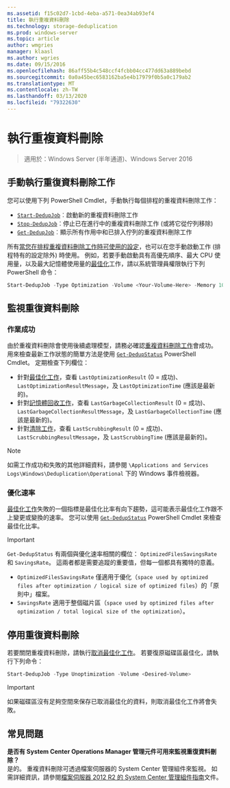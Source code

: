 ```yaml
---
ms.assetid: f15c02d7-1cbd-4eba-a571-0ea34ab93ef4
title: 執行重複資料刪除
ms.technology: storage-deduplication
ms.prod: windows-server
ms.topic: article
author: wmgries
manager: klaasl
ms.author: wgries
ms.date: 09/15/2016
ms.openlocfilehash: 86aff55b4c548ccf4fcbb04cc477dd63a889bebd
ms.sourcegitcommit: 0a0a45bec6583162ba5e4b17979f0b5a0c179ab2
ms.translationtype: MT
ms.contentlocale: zh-TW
ms.lasthandoff: 03/13/2020
ms.locfileid: "79322630"
---
```

# <a name="running-data-deduplication"></a>執行重複資料刪除

> 適用於：Windows Server (半年通道)、Windows Server 2016

## <a id="running-dedup-jobs-manually"></a>手動執行重復資料刪除工作

您可以使用下列 PowerShell Cmdlet，手動執行每個排程的重複資料刪除工作：
* [`Start-DedupJob`](https://technet.microsoft.com/library/hh848442.aspx)︰啟動新的重複資料刪除工作
* [`Stop-DedupJob`](https://technet.microsoft.com/library/hh848439.aspx)︰停止已在進行中的重複資料刪除工作 (或將它從佇列移除)
* [`Get-DedupJob`](https://technet.microsoft.com/library/hh848452.aspx)︰顯示所有作用中和已排入佇列的重複資料刪除工作

所有[當您在排程重複資料刪除工作時可使用的設定](advanced-settings.md#modifying-job-schedules-available-settings)，也可以在您手動啟動工作 (排程特有的設定除外) 時使用。 例如，若要手動啟動具有高優先順序、最大 CPU 使用量，以及最大記憶體使用量的[最佳化](understand.md#job-info-optimization)工作，請以系統管理員權限執行下列 PowerShell 命令：

```PowerShell
Start-DedupJob -Type Optimization -Volume <Your-Volume-Here> -Memory 100 -Cores 100 -Priority High
```

## <a id="monitoring-dedup"></a>監視重復資料刪除

### <a id="monitoring-dedup-job-successes"></a>作業成功

由於重複資料刪除會使用後續處理模型，請務必確認[重複資料刪除工作](understand.md#job-info)會成功。 用來檢查最新工作狀態的簡單方法是使用 [`Get-DedupStatus`](https://technet.microsoft.com/library/hh848437.aspx) PowerShell Cmdlet。 定期檢查下列欄位：

* 針對[最佳化工作](understand.md#job-info-optimization)，查看 `LastOptimizationResult` (0 = 成功)、`LastOptimizationResultMessage`，及 `LastOptimizationTime` (應該是最新的)。
* 針對[記憶體回收工作](understand.md#job-info-gc)，查看 `LastGarbageCollectionResult` (0 = 成功)、`LastGarbageCollectionResultMessage`，及 `LastGarbageCollectionTime` (應該是最新的)。
* 針對[清除工作](understand.md#job-info-scrubbing)，查看 `LastScrubbingResult` (0 = 成功)、`LastScrubbingResultMessage`，及 `LastScrubbingTime` (應該是最新的)。

> [!Note]  
> 如需工作成功和失敗的其他詳細資料，請參閱 `\Applications and Services Logs\Windows\Deduplication\Operational` 下的 Windows 事件檢視器。

### <a id="monitoring-dedup-optimization-rates"></a>優化速率

[最佳化工作](understand.md#job-info-optimization)失敗的一個指標是最佳化比率有向下趨勢，這可能表示最佳化工作跟不上變更或變換的速率。 您可以使用 [`Get-DedupStatus`](https://technet.microsoft.com/library/hh848437.aspx) PowerShell Cmdlet 來檢查最佳化比率。

> [!Important]
> `Get-DedupStatus` 有兩個與優化速率相關的欄位： `OptimizedFilesSavingsRate` 和 `SavingsRate`。 這兩者都是需要追蹤的重要值，但每一個都具有獨特的意義。
> - `OptimizedFilesSavingsRate` 僅適用于優化（`space used by optimized files after optimization / logical size of optimized files`）的「原則中」檔案。
> - `SavingsRate` 適用于整個磁片區（`space used by optimized files after optimization / total logical size of the optimization`）。

## <a id="disabling-dedup"></a>停用重復資料刪除
若要關閉重複資料刪除，請執行[取消最佳化工作](understand.md#job-info-unoptimization)。 若要復原磁碟區最佳化，請執行下列命令：

```PowerShell
Start-DedupJob -Type Unoptimization -Volume <Desired-Volume>
```

> [!Important]  
> 如果磁碟區沒有足夠空間來保存已取消最佳化的資料，則取消最佳化工作將會失敗。

## <a id="faq"></a>常見問題
**是否有 System Center Operations Manager 管理元件可用來監視重復資料刪除？**  
是的。 重複資料刪除可透過檔案伺服器的 System Center 管理組件來監視。 如需詳細資訊，請參閱[檔案伺服器 2012 R2 的 System Center 管理組件指南](https://download.microsoft.com/download/6/F/7/6F7A33B9-9383-48ED-9252-23C2C8AD1BDA/MPGuide_FileServer2012R2.doc)文件。

